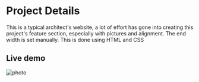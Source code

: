 
# Project Details

This is a typical architect's website, a lot of effort has gone into creating this project's feature section, especially with pictures and alignment. The end width is set manually. This is done using HTML and CSS


## Live demo
![photo](https://instagram.fdac96-2.fna.fbcdn.net/v/t51.2885-15/422658451_1516177112511092_4834011256476770368_n.jpg?stp=dst-jpg_e15&efg=eyJ2ZW5jb2RlX3RhZyI6ImltYWdlX3VybGdlbi4xMDgweDU2NS5zZHIifQ&_nc_ht=instagram.fdac96-2.fna.fbcdn.net&_nc_cat=108&_nc_ohc=e5lChSg7VcoAX9kr8pW&edm=ACWDqb8BAAAA&ccb=7-5&ig_cache_key=MzI4Nzk5NDIyMzM5MDczNTgxMg%3D%3D.2-ccb7-5&oh=00_AfADHY-0lmf_okWzEdlDfgdn8W9RO8gtkupGC91LHVgvPA&oe=65B5B772&_nc_sid=ee9879)


